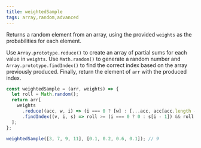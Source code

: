 ```yaml
---
title: weightedSample
tags: array,random,advanced
---
```


Returns a random element from an array, using the provided `weights` as the probabilities for each element.

Use `Array.prototype.reduce()` to create an array of partial sums for each value in `weights`.
Use `Math.random()` to generate a random number and `Array.prototype.findIndex()` to find the correct index based on the array previously produced.
Finally, return the element of `arr` with the produced index.


```js
const weightedSample = (arr, weights) => {
  let roll = Math.random();
  return arr[
    weights
      .reduce((acc, w, i) => (i === 0 ? [w] : [...acc, acc[acc.length - 1] + w]), [])
      .findIndex((v, i, s) => roll >= (i === 0 ? 0 : s[i - 1]) && roll < v)
  ];
};
```

```js
weightedSample([3, 7, 9, 11], [0.1, 0.2, 0.6, 0.1]); // 9
```
